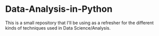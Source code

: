 # Data-Analysis-in-Python
This is a small repository that I'll be using as a refresher for the different kinds of techniques used in Data Science/Analysis.
